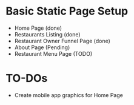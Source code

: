 # Basic Static Page Setup 
- Home Page (done)
- Restaurants Listing (done)
- Restaurant Owner Funnel Page (done)
- About Page (Pending)
- Restaurant Menu Page (TODO)


# TO-DOs
- Create mobile app graphics for Home Page
